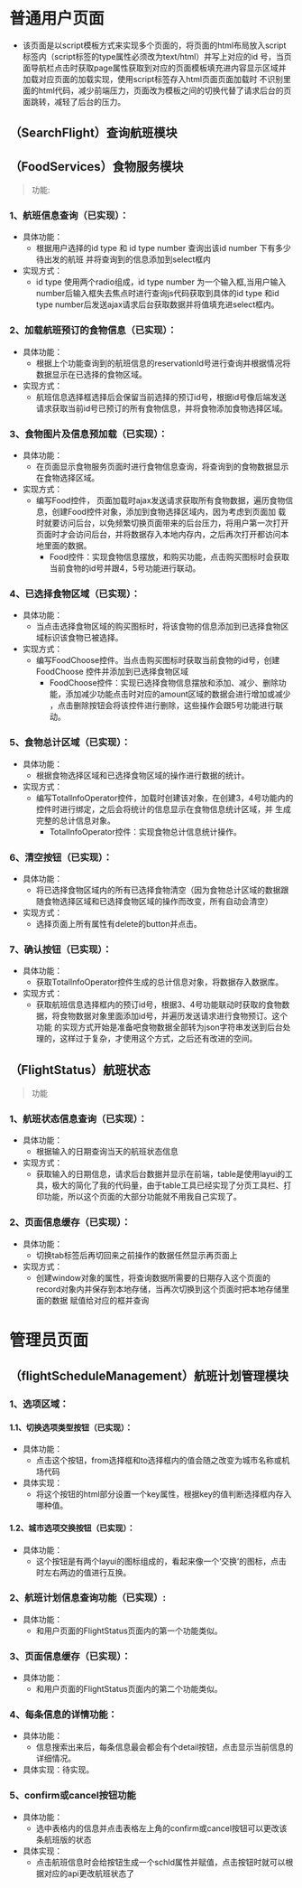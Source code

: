 

# 普通用户页面
* 该页面是以script模板方式来实现多个页面的，将页面的html布局放入script标签内（script标签的type属性必须改为text/html）并写上对应的id
号，当页面导航栏点击时获取page属性获取到对应的页面模板填充进内容显示区域并加载对应页面的加载实现，使用script标签存入html页面页面加载时
不识别里面的html代码，减少前端压力，页面改为模板之间的切换代替了请求后台的页面跳转，减轻了后台的压力。
## （SearchFlight）查询航班模块

## （FoodServices）食物服务模块
> 功能:
### 1、航班信息查询（已实现）：
* 具体功能：
    * 根据用户选择的id type 和 id type number 查询出该id number 下有多少待出发的航班
    并将查询到的信息添加到select框内
* 实现方式：
    * id type 使用两个radio组成，id type number 为一个输入框,当用户输入number后输入框失去焦点时进行查询js代码获取到具体的id type
    和id type number后发送ajax请求后台获取数据并将值填充进select框内。
### 2、加载航班预订的食物信息（已实现）：
* 具体功能：
    * 根据上个功能查询到的航班信息的reservationId号进行查询并根据情况将数据显示在已选择的食物区域。
* 实现方式：
    * 航班信息选择框选择后会保留当前选择的预订id号，根据id号像后端发送请求获取当前id号已预订的所有食物信息，并将食物添加食物选择区域。
### 3、食物图片及信息预加载（已实现）：
* 具体功能：
    * 在页面显示食物服务页面时进行食物信息查询，将查询到的食物数据显示在食物选择区域。
* 实现方式：
    * 编写Food控件， 页面加载时ajax发送请求获取所有食物数据，遍历食物信息，创建Food控件对象，添加到食物选择区域内，因为考虑到页面加
    载时就要访问后台，以免频繁切换页面带来的后台压力，将用户第一次打开页面时才会访问后台，并将数据存入本地内存内，之后再次打开都访问本
    地里面的数据。
        * Food控件：实现食物信息摆放，和购买功能，点击购买图标时会获取当前食物的id号并跟4，5号功能进行联动。
### 4、已选择食物区域（已实现）：
* 具体功能：
    * 当点击选择食物区域的购买图标时，将该食物的信息添加到已选择食物区域标识该食物已被选择。
* 实现方式：
    * 编写FoodChoose控件。当点击购买图标时获取当前食物的id号，创建FoodChoose
    控件并添加到已选择食物区域
        * FoodChoose控件：实现已选择食物信息摆放和添加、减少、删除功能，添加减少功能点击时对应的amount区域的数据会进行增加或减少
        ，点击删除按钮会将该控件进行删除，这些操作会跟5号功能进行联动。
### 5、食物总计区域（已实现）：
* 具体功能：
    * 根据食物选择区域和已选择食物区域的操作进行数据的统计。
* 实现方式：
    * 编写TotalInfoOperator控件，加载时创建该对象，在创建3，4号功能内的控件时进行绑定，之后会将统计的信息显示在食物信息统计区域，并
    生成完整的总计信息对象。
        * TotalInfoOperator控件：实现食物总计信息统计操作。
### 6、清空按钮（已实现）：
* 具体功能：
    * 将已选择食物区域内的所有已选择食物清空（因为食物总计区域的数据跟随食物选择区域和已选择食物区域的操作而改变，所有自动会清空）
* 实现方式：
    * 选择页面上所有属性有delete的button并点击。
### 7、确认按钮（已实现）：
* 具体功能：
    * 获取TotalInfoOperator控件生成的总计信息对象，将数据存入数据库。
* 实现方式：
    * 获取航班信息选择框内的预订id号，根据3、4号功能联动时获取的食物数据，将食物数据对象里面添加id号，并遍历发送请求进行食物预订。这个功能
    的实现方式开始是准备吧食物数据全部转为json字符串发送到后台处理的，这样过于复杂，才使用这个方式，之后还有改进的空间。

## （FlightStatus）航班状态
> 功能
### 1、航班状态信息查询（已实现）：
* 具体功能：
    * 根据输入的日期查询当天的航班状态信息
* 实现方式：
    * 获取输入的日期信息，请求后台数据并显示在前端，table是使用layui的工具，极大的简化了我的代码量，由于table工具已经实现了分页工具栏、打
    印功能，所以这个页面的大部分功能就不用我自己实现了。
### 2、页面信息缓存（已实现）：
* 具体功能：
    * 切换tab标签后再切回来之前操作的数据任然显示再页面上
* 实现方式：
    * 创建window对象的属性，将查询数据所需要的日期存入这个页面的record对象内并保存到本地存储，当再次切换到这个页面时把本地存储里面的数据
    赋值给对应的框并查询


# 管理员页面

## （flightScheduleManagement）航班计划管理模块

### 1、选项区域：
#### 1.1、切换选项类型按钮（已实现）：
* 具体功能：
    * 点击这个按钮，from选择框和to选择框内的值会随之改变为城市名称或机场代码
* 具体实现：
    * 将这个按钮的html部分设置一个key属性，根据key的值判断选择框内存入哪种值。
#### 1.2、城市选项交换按钮（已实现）：
* 具体功能：
    * 这个按钮是有两个layui的图标组成的，看起来像一个‘交换’的图标，点击时左右两边的值进行互换。
    
### 2、航班计划信息查询功能（已实现）:
* 具体功能：
    * 和用户页面的FlightStatus页面内的第一个功能类似。
    
### 3、页面信息缓存（已实现）：
* 具体功能：
    * 和用户页面的FlightStatus页面内的第二个功能类似。
### 4、每条信息的详情功能：
* 具体功能：
    * 信息搜索出来后，每条信息最会都会有个detail按钮，点击显示当前信息的详细情况。
* 具体实现：待实现。
### 5、confirm或cancel按钮功能
* 具体功能：
    * 选中表格内的信息并点击表格左上角的confirm或cancel按钮可以更改该条航班版的状态
* 具体实现：
    * 点击航班信息时会给按钮生成一个schId属性并赋值，点击按钮时就可以根据对应的api更改航班状态了
